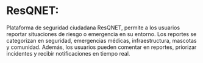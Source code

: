 # ResQNET:
Plataforma de seguridad ciudadana ResQNET, permite a los usuarios reportar situaciones de riesgo o emergencia en su entorno. Los reportes se categorizan en seguridad, emergencias médicas, infraestructura, mascotas y comunidad. Además, los usuarios pueden comentar en reportes, priorizar incidentes y recibir notificaciones en tiempo real.
